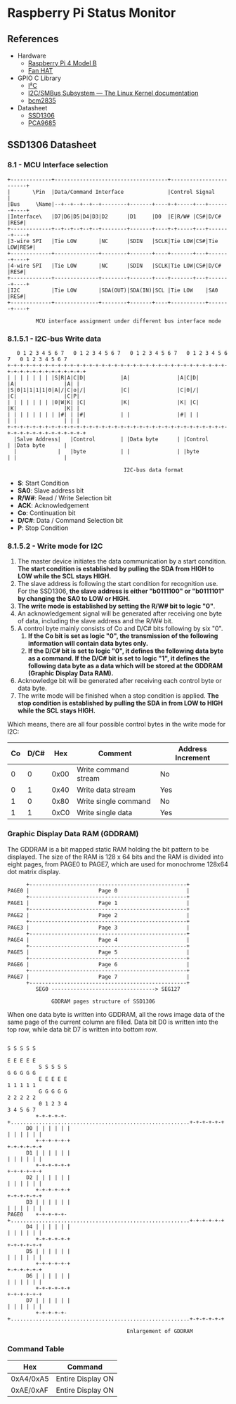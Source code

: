 # Raspberry Pi Status Monitor

## References

- Hardware
  - [Raspberry Pi 4 Model B](https://www.raspberrypi.org/products/raspberry-pi-4-model-b/)
  - [Fan HAT](https://www.waveshare.com/wiki/Fan_HAT)
- GPIO C Library
  - [I²C](https://en.wikipedia.org/wiki/I%C2%B2C)
  - [I2C/SMBus Subsystem — The Linux Kernel documentation](https://www.kernel.org/doc/html/latest/i2c/index.html)
  - [bcm2835](http://www.airspayce.com/mikem/bcm2835/)
- Datasheet
  - [SSD1306](https://cdn-shop.adafruit.com/datasheets/SSD1306.pdf)
  - [PCA9685](https://cdn-shop.adafruit.com/datasheets/PCA9685.pdf)

## SSD1306 Datasheet

### 8.1 - MCU Interface selection

```text
+-------------+------------------------------------+------------------------+
|       \Pin  |Data/Command Interface              |Control Signal          |
|Bus     \Name|--+--+--+--+--+--------+-------+----+-+-----+---+-------+----+
|Interface\   |D7|D6|D5|D4|D3|D2      |D1     |D0  |E|R/W# |CS#|D/C#   |RES#|
+-------------+--+--+--+--+--+--------+-------+----+-+-----+---+-------+----+
|3-wire SPI   |Tie LOW       |NC      |SDIN   |SCLK|Tie LOW|CS#|Tie LOW|RES#|
+-------------+--------------+--------+-------+----+-------+---+-------+----+
|4-wire SPI   |Tie LOW       |NC      |SDIN   |SCLK|Tie LOW|CS#|D/C#   |RES#|
+-------------+--------------+--------+-------+----+-------+---+-------+----+
|I2C          |Tie LOW       |SDA(OUT)|SDA(IN)|SCL |Tie LOW    |SA0    |RES#|
+-------------+--------------+--------+-------+----+-----------+-------+----+

         MCU interface assignment under different bus interface mode
```

### 8.1.5.1 - I2C-bus Write data

```text
   0 1 2 3 4 5 6 7   0 1 2 3 4 5 6 7   0 1 2 3 4 5 6 7   0 1 2 3 4 5 6 7   0 1 2 3 4 5 6 7
+-+-+-+-+-+-+-+-+-+-+-+-+-+-+-+-+-+-+-+-+-+-+-+-+-+-+-+-+-+-+-+-+-+-+-+-+-+-+-+-+-+-+-+-+-+-+-+
| | | | | | | |S|R|A|C|D|           |A|               |A|C|D|           |A|               |A| |
|S|0|1|1|1|1|0|A|/|C|o|/|           |C|               |C|0|/|           |C|               |C|P|
| | | | | | | |0|W|K| |C|           |K|               |K| |C|           |K|               |K| |
| | | | | | | | |#| | |#|           | |               |#| | |           | |               | | |
+-+-+-+-+-+-+-+-+-+-+-+-+-+-+-+-+-+-+-+-+-+-+-+-+-+-+-+-+-+-+-+-+-+-+-+-+-+-+-+-+-+-+-+-+-+-+-+
  |Salve Address|   |Control        | |Data byte      | |Control        | |Data byte      |
  |             |   |byte           | |               | |byte           | |               |

                                     I2C-bus data format
```

- **S**: Start Condition
- **SA0**: Slave address bit
- **R/W#**: Read / Write Selection bit
- **ACK**: Acknowledgement
- **Co**: Continuation bit
- **D/C#**: Data / Command Selection bit
- **P**: Stop Condition

### 8.1.5.2 - Write mode for I2C

1. The master device initiates the data communication by a start condition. **The start condition is established by pulling the SDA from HIGH to LOW while the SCL stays HIGH.**
2. The slave address is following the start condition for recognition use. For the SSD1306, **the slave address is either "b0111100" or "b0111101" by changing the SA0 to LOW or HIGH.**
3. **The write mode is established by setting the R/W# bit to logic "0"**.
4. An acknowledgement signal will be generated after receiving one byte of data, including the slave address and the R/W# bit.
5. A control byte mainly consists of Co and D/C# bits following by six "0".
    1. **If the Co bit is set as logic "0", the transmission of the following information will contain data bytes only.**
    2. **If the D/C# bit is set to logic "0", it defines the following data byte as a command. If the D/C# bit is set to logic "1", it defines the following data byte as a data which will be stored at the GDDRAM (Graphic Display Data RAM).**
6. Acknowledge bit will be generated after receiving each control byte or data byte.
7. The write mode will be finished when a stop condition is applied. **The stop condition is established by pulling the SDA in from LOW to HIGH while the SCL stays HIGH.**

Which means, there are all four possible control bytes in the write mode for I2C:

Co  | D/C# | Hex  | Comment              | Address Increment
--- | ---- | ---- | -------------------- | -----------------
0   | 0    | 0x00 | Write command stream | No
0   | 1    | 0x40 | Write data stream    | Yes
1   | 0    | 0x80 | Write single command | No
1   | 1    | 0xC0 | Write single data    | Yes

### Graphic Display Data RAM (GDDRAM)

The GDDRAM is a bit mapped static RAM holding the bit pattern to be displayed. The size of the RAM is 128 x 64 bits and the RAM is divided into eight pages, from PAGE0 to PAGE7, which are used for monochrome 128x64 dot matrix display.

```text
      +--------------------------------------------------+
PAGE0 |                      Page 0                      |
      +--------------------------------------------------+
PAGE1 |                      Page 1                      |
      +--------------------------------------------------+
PAGE2 |                      Page 2                      |
      +--------------------------------------------------+
PAGE3 |                      Page 3                      |
      +--------------------------------------------------+
PAGE4 |                      Page 4                      |
      +--------------------------------------------------+
PAGE5 |                      Page 5                      |
      +--------------------------------------------------+
PAGE6 |                      Page 6                      |
      +--------------------------------------------------+
PAGE7 |                      Page 7                      |
      +--------------------------------------------------+
         SEG0 ---------------------------------> SEG127

              GDDRAM pages structure of SSD1306
```

When one data byte is written into GDDRAM, all the rows image data of the same page of the current column are filled. Data bit D0 is written into the top row, while data bit D7 is written into bottom row.

```text
                                                                              S S S S S
                                                                              E E E E E
          S S S S S                                                           G G G G G
          E E E E E                                                           1 1 1 1 1
          G G G G G                                                           2 2 2 2 2
          0 1 2 3 4                                                           3 4 5 6 7
         +-+-+-+-+-+.........................................................+-+-+-+-+-+
      D0 | | | | | |                                                         | | | | | |
         +-+-+-+-+-+                                                         +-+-+-+-+-+
      D1 | | | | | |                                                         | | | | | |
         +-+-+-+-+-+                                                         +-+-+-+-+-+
      D2 | | | | | |                                                         | | | | | |
         +-+-+-+-+-+                                                         +-+-+-+-+-+
      D3 | | | | | |                                                         | | | | | |
PAGE0    +-+-+-+-+-+.........................................................+-+-+-+-+-+
      D4 | | | | | |                                                         | | | | | |
         +-+-+-+-+-+                                                         +-+-+-+-+-+
      D5 | | | | | |                                                         | | | | | |
         +-+-+-+-+-+                                                         +-+-+-+-+-+
      D6 | | | | | |                                                         | | | | | |
         +-+-+-+-+-+                                                         +-+-+-+-+-+
      D7 | | | | | |                                                         | | | | | |
         +-+-+-+-+-+.........................................................+-+-+-+-+-+

                                      Enlargement of GDDRAM
```

### Command Table

Hex       | Command
--------- | -----------------
0xA4/0xA5 | Entire Display ON
0xAE/0xAF | Entire Display ON

